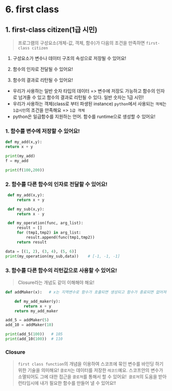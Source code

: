 # 6. first class

## 1. first-class citizen(1급 시민)

> 프로그램의 구성요소(개체-값, 객체, 함수)가 다음의 조건을 만족하면 `first-class citizen`

1. 구성요소가 변수나 데이터 구조의 속성으로 저장될 수 있어요!

2. 함수의 인자로 전달될 수 있어요!

3. 함수의 결과로 리턴될 수 있어요!

* 우리가 사용하는 일반 숫자 타입의 데이터 => 변수에 저장도 가능하고
함수의 인자로 넘겨줄 수 있고 함수의 결과로 리턴될 수 있다. 일반 숫자는 1급 시민!
* 우리가 사용하는 객체(class로 부터 파생된 instance)
`python`에서 사용되는 `객체`는 `1급시민`의 조건을 만족해요 => `1급 객체`
* python은 일급함수를 지원하는 언어. 함수를 runtime으로 생성할 수 있어요!

### 1. 함수를 변수에 저장할 수 있어요!

```python
def my_add(x,y):
return x + y

print(my_add)
f = my_add

print(f(100,200))
```

### 2. 함수를 다른 함수의 인자로 전달할 수 있어요!

```python
 def my_add(x,y):
     return x + y

 def my_sub(x,y):
     return x - y

 def my_operation(func, arg_list):
     result = []
     for (tmp1,tmp2) in arg_list:
         result.append(func(tmp1,tmp2))
     return result

data = [(1, 2), (3, 4), (5, 6)]
print(my_operation(my_sub,data))	# [-1, -1, -1]
```

### 3. 함수를 다른 함수의 리턴값으로 사용할 수 있어요!

> Closure라는 개념도 같이 이해해야 해요!

```python
def addMaker(x):   # x는 지역변수로 함수가 호출되면 생성되고 함수가 종료되면 없어져요!!

    def my_add_maker(y):
        return x + y  
    return my_add_maker

add_5 = addMaker(5)
add_10 = addMaker(10)

print(add_5(100))	# 105
print(add_10(100))	# 110
```

### Closure

> `first class function`의 개념을 이용하여 스코프에 묶인 변수를 바인딩 하기 위한 기술을 의미해요! `클로저`는 데이터를 저장한 `레코드`예요. 스코프안의 변수가 소멸되어도 그에 대한 접근을 `클로져`를 통해서 할 수 있어요!` 클로져`의 도움을 받아 런타임시에 내가 필요한 함수를 만들어 낼 수 있어요!!